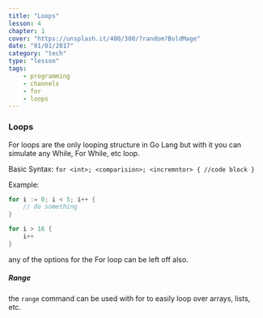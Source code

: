 ```yaml
---
title: "Loops"
lesson: 4
chapter: 1
cover: "https://unsplash.it/400/300/?random?BoldMage"
date: "01/01/2017"
category: "tech"
type: "lesson"
tags:
    - programming
    - channels
    - for
    - loops
---
```


### Loops

For loops are the only looping structure in Go Lang but with it you can simulate any While, For While, etc loop.

Basic Syntax: 
`for <int>; <comparision>; <incremntor> { //code block } `

Example: 
``` Go
for i := 0; i < 5; i++ {
    // do something
}

for i > 16 {
    i++
}
```
any of the options for the For loop can be left off also.

##### Range 
the `range` command can be used with for to easily loop over arrays, lists, etc.